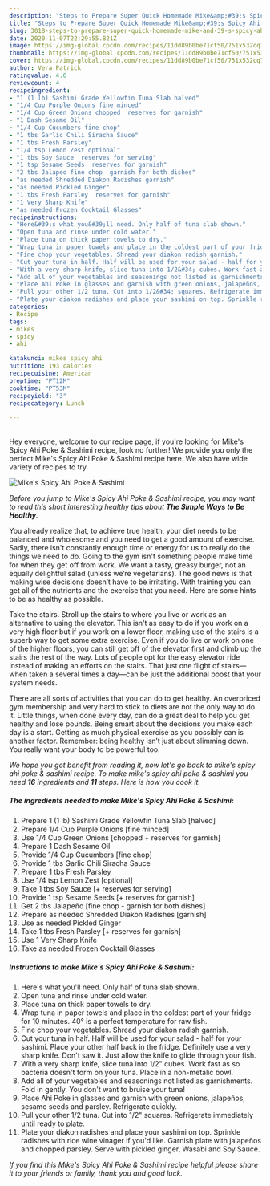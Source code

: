 ```yaml
---
description: "Steps to Prepare Super Quick Homemade Mike&amp;#39;s Spicy Ahi Poke &amp;amp; Sashimi"
title: "Steps to Prepare Super Quick Homemade Mike&amp;#39;s Spicy Ahi Poke &amp;amp; Sashimi"
slug: 3018-steps-to-prepare-super-quick-homemade-mike-and-39-s-spicy-ahi-poke-and-amp-sashimi
date: 2020-11-07T22:29:55.821Z
image: https://img-global.cpcdn.com/recipes/11dd89b0be71cf50/751x532cq70/mikes-spicy-ahi-poke-sashimi-recipe-main-photo.jpg
thumbnail: https://img-global.cpcdn.com/recipes/11dd89b0be71cf50/751x532cq70/mikes-spicy-ahi-poke-sashimi-recipe-main-photo.jpg
cover: https://img-global.cpcdn.com/recipes/11dd89b0be71cf50/751x532cq70/mikes-spicy-ahi-poke-sashimi-recipe-main-photo.jpg
author: Vera Patrick
ratingvalue: 4.6
reviewcount: 4
recipeingredient:
- "1 (1 lb) Sashimi Grade Yellowfin Tuna Slab halved"
- "1/4 Cup Purple Onions fine minced"
- "1/4 Cup Green Onions chopped  reserves for garnish"
- "1 Dash Sesame Oil"
- "1/4 Cup Cucumbers fine chop"
- "1 tbs Garlic Chili Siracha Sauce"
- "1 tbs Fresh Parsley"
- "1/4 tsp Lemon Zest optional"
- "1 tbs Soy Sauce  reserves for serving"
- "1 tsp Sesame Seeds  reserves for garnish"
- "2 tbs Jalapeo fine chop  garnish for both dishes"
- "as needed Shredded Diakon Radishes garnish"
- "as needed Pickled Ginger"
- "1 tbs Fresh Parsley  reserves for garnish"
- "1 Very Sharp Knife"
- "as needed Frozen Cocktail Glasses"
recipeinstructions:
- "Here&#39;s what you&#39;ll need. Only half of tuna slab shown."
- "Open tuna and rinse under cold water."
- "Place tuna on thick paper towels to dry."
- "Wrap tuna in paper towels and place in the coldest part of your fridge for 10 minutes. 40° is a perfect temperature for raw fish."
- "Fine chop your vegetables. Shread your diakon radish garnish."
- "Cut your tuna in half. Half will be used for your salad - half for your sashimi. Place your other half back in the fridge. Definitely use a very sharp knife. Don&#39;t saw it. Just allow the knife to glide through your fish."
- "With a very sharp knife, slice tuna into 1/2&#34; cubes. Work fast as so bacteria doesn&#39;t form on your tuna. Place in a non-metalic bowl."
- "Add all of your vegetables and seasonings not listed as garnishments. Fold in gently. You don&#39;t want to bruise your tuna!"
- "Place Ahi Poke in glasses and garnish with green onions, jalapeños, sesame seeds and parsley. Refrigerate quickly."
- "Pull your other 1/2 tuna. Cut into 1/2&#34; squares. Refrigerate immediately until ready to plate."
- "Plate your diakon radishes and place your sashimi on top. Sprinkle radishes with rice wine vinager if you&#39;d like. Garnish plate with jalapeños and chopped parsley. Serve with pickled ginger, Wasabi and Soy Sauce."
categories:
- Recipe
tags:
- mikes
- spicy
- ahi

katakunci: mikes spicy ahi 
nutrition: 193 calories
recipecuisine: American
preptime: "PT12M"
cooktime: "PT53M"
recipeyield: "3"
recipecategory: Lunch

---
```

<br>
Hey everyone, welcome to our recipe page, if you're looking for Mike&#39;s Spicy Ahi Poke &amp; Sashimi recipe, look no further! We provide you only the perfect Mike&#39;s Spicy Ahi Poke &amp; Sashimi recipe here. We also have wide variety of recipes to try.
<br>


![Mike&#39;s Spicy Ahi Poke &amp; Sashimi](https://img-global.cpcdn.com/recipes/11dd89b0be71cf50/751x532cq70/mikes-spicy-ahi-poke-sashimi-recipe-main-photo.jpg)

<i>Before you jump to Mike&#39;s Spicy Ahi Poke &amp; Sashimi recipe, you may want to read this short interesting healthy tips about <strong>The Simple Ways to Be Healthy</strong>.</i>

You already realize that, to achieve true health, your diet needs to be balanced and wholesome and you need to get a good amount of exercise. Sadly, there isn't constantly enough time or energy for us to really do the things we need to do. Going to the gym isn't something people make time for when they get off from work. We want a tasty, greasy burger, not an equally delightful salad (unless we’re vegetarians). The good news is that making wise decisions doesn’t have to be irritating. With training you can get all of the nutrients and the exercise that you need. Here are some hints to be as healthy as possible.

Take the stairs. Stroll up the stairs to where you live or work as an alternative to using the elevator. This isn't as easy to do if you work on a very high floor but if you work on a lower floor, making use of the stairs is a superb way to get some extra exercise. Even if you do live or work on one of the higher floors, you can still get off of the elevator first and climb up the stairs the rest of the way. Lots of people opt for the easy elevator ride instead of making an efforts on the stairs. That just one flight of stairs—when taken a several times a day—can be just the additional boost that your system needs. 

There are all sorts of activities that you can do to get healthy. An overpriced gym membership and very hard to stick to diets are not the only way to do it. Little things, when done every day, can do a great deal to help you get healthy and lose pounds. Being smart about the decisions you make each day is a start. Getting as much physical exercise as you possibly can is another factor. Remember: being healthy isn’t just about slimming down. You really want your body to be powerful too. 


<i>We hope you got benefit from reading it, now let's go back to mike&#39;s spicy ahi poke &amp; sashimi recipe. To make mike&#39;s spicy ahi poke &amp; sashimi you need <strong>16</strong> ingredients and <strong>11</strong> steps. Here is how you cook it.
</i>

##### The ingredients needed to make Mike&#39;s Spicy Ahi Poke &amp; Sashimi:

1. Prepare 1 (1 lb) Sashimi Grade Yellowfin Tuna Slab [halved]
1. Prepare 1/4 Cup Purple Onions [fine minced]
1. Use 1/4 Cup Green Onions [chopped + reserves for garnish]
1. Prepare 1 Dash Sesame Oil
1. Provide 1/4 Cup Cucumbers [fine chop]
1. Provide 1 tbs Garlic Chili Siracha Sauce
1. Prepare 1 tbs Fresh Parsley
1. Use 1/4 tsp Lemon Zest [optional]
1. Take 1 tbs Soy Sauce [+ reserves for serving]
1. Provide 1 tsp Sesame Seeds [+ reserves for garnish]
1. Get 2 tbs Jalapeño [fine chop - garnish for both dishes]
1. Prepare as needed Shredded Diakon Radishes [garnish]
1. Use as needed Pickled Ginger
1. Take 1 tbs Fresh Parsley [+ reserves for garnish]
1. Use 1 Very Sharp Knife
1. Take as needed Frozen Cocktail Glasses


##### Instructions to make Mike&#39;s Spicy Ahi Poke &amp; Sashimi:

1. Here&#39;s what you&#39;ll need. Only half of tuna slab shown.
1. Open tuna and rinse under cold water.
1. Place tuna on thick paper towels to dry.
1. Wrap tuna in paper towels and place in the coldest part of your fridge for 10 minutes. 40° is a perfect temperature for raw fish.
1. Fine chop your vegetables. Shread your diakon radish garnish.
1. Cut your tuna in half. Half will be used for your salad - half for your sashimi. Place your other half back in the fridge. Definitely use a very sharp knife. Don&#39;t saw it. Just allow the knife to glide through your fish.
1. With a very sharp knife, slice tuna into 1/2&#34; cubes. Work fast as so bacteria doesn&#39;t form on your tuna. Place in a non-metalic bowl.
1. Add all of your vegetables and seasonings not listed as garnishments. Fold in gently. You don&#39;t want to bruise your tuna!
1. Place Ahi Poke in glasses and garnish with green onions, jalapeños, sesame seeds and parsley. Refrigerate quickly.
1. Pull your other 1/2 tuna. Cut into 1/2&#34; squares. Refrigerate immediately until ready to plate.
1. Plate your diakon radishes and place your sashimi on top. Sprinkle radishes with rice wine vinager if you&#39;d like. Garnish plate with jalapeños and chopped parsley. Serve with pickled ginger, Wasabi and Soy Sauce.


<i>If you find this Mike&#39;s Spicy Ahi Poke &amp; Sashimi recipe helpful please share it to your friends or family, thank you and good luck.</i>
